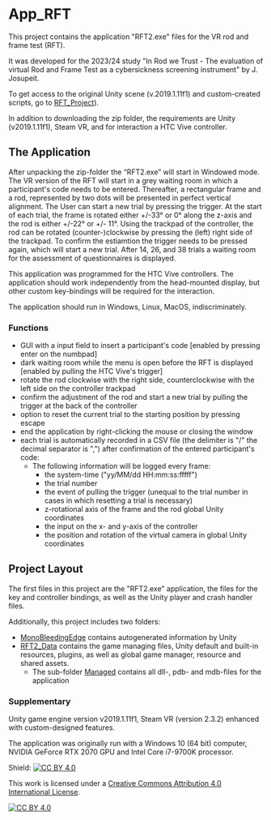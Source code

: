 # App_RFT
This project contains the application "RFT2.exe" files for the VR rod and frame test (RFT).  

It was developed for the 2023/24 study "In Rod we Trust - The evaluation of virtual Rod and Frame Test as a cybersickness screening instrument" by J. Josupeit. 

To get access to the original Unity scene (v.2019.1.11f1) and custom-created scripts, go to [RFT_Project](https://github.com/JudiJ/RFT_Project)).

In addition to downloading the zip folder, the requirements are Unity (v2019.1.11f1), Steam VR, and for interaction a HTC Vive controller. 

## The Application
After unpacking the zip-folder the “RFT2.exe” will start in Windowed mode. The VR version of the RFT will start in a grey waiting room in which a participant's code needs to be entered. Thereafter, a rectangular frame and a rod, represented by two dots will be presented in perfect vertical alignment. The User can start a new trial by pressing the trigger. At the start of each trial, the frame is rotated either +/-33° or 0° along the z-axis and the rod is either +/-22° or +/- 11°. Using the trackpad of the controller, the rod can be rotated (counter-)clockwise by pressing the (left) right side of the trackpad. To confirm the estiamtion the trigger needs to be pressed again, which will start a new trial. After 14, 26, and 38 trials a waiting room for the assessment of questionnaires is displayed. 

This application was programmed for the HTC Vive controllers. The application should work independently from the head-mounted display, but other custom key-bindings will be required for the interaction. 

The application should run in Windows, Linux, MacOS, indiscriminately. 

### Functions
- GUI with a input field to insert a participant's code [enabled by pressing enter on the numbpad]
- dark waiting room while the menu is open before the RFT is displayed [enabled by pulling the HTC Vive's trigger]
- rotate the rod clockwise with the right side, counterclockwise with the left side on the controller trackpad 
- confirm the adjustment of the rod and start a new trial by pulling the trigger at the back of the controller
- option to reset the current trial to the starting position by pressing escape
- end the application by right-clicking the mouse or closing the window
- each trial is automatically recorded in a CSV file (the delimiter is "/" the decimal separator is ",") after confirmation of the entered participant's code:
    - The following information will be logged every frame:
        - the system-time ("yy/MM/dd HH:mm:ss:fffff")
        - the trial number
        - the event of pulling the trigger (unequal to the trial number in cases in which resetting a trial is necessary)
        - z-rotational axis of the frame and the rod global Unity coordinates
        - the input on the x- and y-axis of the controller
        - the position and rotation of the virtual camera in global Unity coordinates

## Project Layout
The first files in this project are the "RFT2.exe" application, the files for the key and controller bindings, as well as the Unity player and crash handler files. 

Additionally, this project includes two folders:

- [MonoBleedingEdge](https://github.com/JudiJ/Application_RFT/tree/main/MonoBleedingEdge) contains autogenerated information by Unity
- [RFT2_Data](https://github.com/JudiJ/Application_RFT/tree/main/RFT_Data) contains the game managing files, Unity default and built-in resources, plugins, as well as global game manager, resource and shared assets.
    - The sub-folder [Managed](https://github.com/JudiJ/Application_RFT/tree/main/RFT_Data/Managed) contains all dll-, pdb- and mdb-files for the application

### Supplementary
Unity game engine version v2019.1.11f1, Steam VR (version 2.3.2) enhanced with custom-designed features. 


The application was originally run with a Windows 10 (64 bit) computer, NVIDIA GeForce RTX 2070 GPU and Intel Core i7-9700K processor.

Shield: [![CC BY 4.0][cc-by-shield]][cc-by]

This work is licensed under a
[Creative Commons Attribution 4.0 International License][cc-by].

[![CC BY 4.0][cc-by-image]][cc-by]

[cc-by]: http://creativecommons.org/licenses/by/4.0/
[cc-by-image]: https://i.creativecommons.org/l/by/4.0/88x31.png
[cc-by-shield]: https://img.shields.io/badge/License-CC%20BY%204.0-lightgrey.svg
